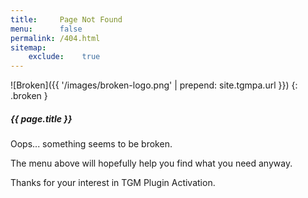 ```yaml
---
title:     Page Not Found
menu:      false
permalink: /404.html
sitemap:
    exclude:    true
---
```


![Broken]({{ '/images/broken-logo.png' | prepend: site.tgmpa.url }})
{: .broken }

##### {{ page.title }}

Oops... something seems to be broken.

The menu above will hopefully help you find what you need anyway.

Thanks for your interest in TGM Plugin Activation.
